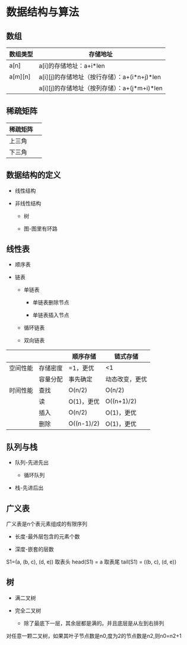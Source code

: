 # 数据结构与算法

## 数组

| 数组类型    | 存储地址                             |
| ------- | -------------------------------- |
| a[n]    | a[i]的存储地址：a+i*len                |
| a[m][n] | a[i][j]的存储地址（按行存储）：a+(i*n+j)*len |
|         | a[i][j]的存储地址（按列存储）：a+(j*m+i)*len |

## 稀疏矩阵

| 稀疏矩阵 |     |
| ---- | --- |
| 上三角  |     |
| 下三角  |     |

## 数据结构的定义

+ 线性结构

+ 非线性结构
  
  + 树
  
  + 图-图里有环路

## 线性表

+ 顺序表

+ 链表
  
  + 单链表
    
    + 单链表删除节点
    
    + 单链表插入节点
  
  + 循环链表
  
  + 双向链表

|      |      | 顺序存储       | 链式存储       |
| ---- | ---- | ---------- | ---------- |
| 空间性能 | 存储密度 | =1，更优      | <1         |
|      | 容量分配 | 事先确定       | 动态改变，更优    |
| 时间性能 | 查找   | O(n/2)     | O(n/2)     |
|      | 读    | O(1)，更优    | O((n+1)/2) |
|      | 插入   | O(n/2)     | O(1)，更优    |
|      | 删除   | O((n-1)/2) | O(1)，更优    |

## 队列与栈

+ 队列-先进先出
  
  + 循环队列

+ 栈-先进后出

## 广义表

广义表是n个表元素组成的有限序列

+ 长度-最外层包含的元素个数

+ 深度-嵌套的层数

S1=(a, (b, c), (d, e))
取表头 head(S1) = a
取表尾 tail(S1) = ((b, c), (d, e))

## 树

+ 满二叉树

+ 完全二叉树
  
  + 除了最底下一层，其余层都是满的。并且底层是从左到右排列

对任意一颗二叉树，如果其叶子节点数是n0,度为2的节点数是n2,则n0=n2+1
